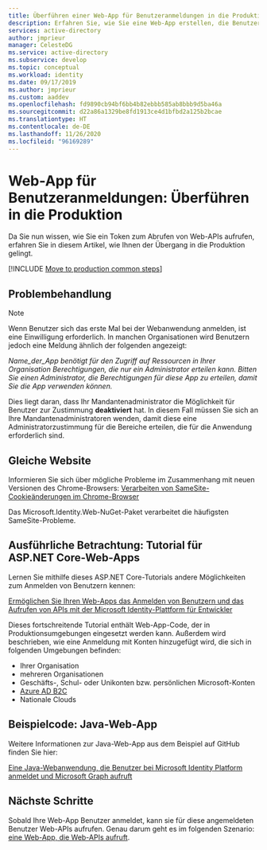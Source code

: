 ```yaml
---
title: Überführen einer Web-App für Benutzeranmeldungen in die Produktion – Microsoft Identity Platform | Azure
description: Erfahren Sie, wie Sie eine Web-App erstellen, die Benutzer anmeldet (Übergang in die Produktion).
services: active-directory
author: jmprieur
manager: CelesteDG
ms.service: active-directory
ms.subservice: develop
ms.topic: conceptual
ms.workload: identity
ms.date: 09/17/2019
ms.author: jmprieur
ms.custom: aaddev
ms.openlocfilehash: fd9890cb94bf6bb4b82ebbb585ab8bbb9d5ba46a
ms.sourcegitcommit: d22a86a1329be8fd1913ce4d1bfbd2a125b2bcae
ms.translationtype: HT
ms.contentlocale: de-DE
ms.lasthandoff: 11/26/2020
ms.locfileid: "96169289"
---
```

# <a name="web-app-that-signs-in-users-move-to-production"></a>Web-App für Benutzeranmeldungen: Überführen in die Produktion

Da Sie nun wissen, wie Sie ein Token zum Abrufen von Web-APIs aufrufen, erfahren Sie in diesem Artikel, wie Ihnen der Übergang in die Produktion gelingt.

[!INCLUDE [Move to production common steps](../../../includes/active-directory-develop-scenarios-production.md)]

## <a name="troubleshooting"></a>Problembehandlung

> [!NOTE]
> Wenn Benutzer sich das erste Mal bei der Webanwendung anmelden, ist eine Einwilligung erforderlich. In manchen Organisationen wird Benutzern jedoch eine Meldung ähnlich der folgenden angezeigt:
>
> *Name_der_App benötigt für den Zugriff auf Ressourcen in Ihrer Organisation Berechtigungen, die nur ein Administrator erteilen kann. Bitten Sie einen Administrator, die Berechtigungen für diese App zu erteilen, damit Sie die App verwenden können.*
>
> Dies liegt daran, dass Ihr Mandantenadministrator die Möglichkeit für Benutzer zur Zustimmung **deaktiviert** hat. In diesem Fall müssen Sie sich an Ihre Mandantenadministratoren wenden, damit diese eine Administratorzustimmung für die Bereiche erteilen, die für die Anwendung erforderlich sind.

## <a name="same-site"></a>Gleiche Website

Informieren Sie sich über mögliche Probleme im Zusammenhang mit neuen Versionen des Chrome-Browsers: [Verarbeiten von SameSite-Cookieänderungen im Chrome-Browser](howto-handle-samesite-cookie-changes-chrome-browser.md)

Das Microsoft.Identity.Web-NuGet-Paket verarbeitet die häufigsten SameSite-Probleme.

## <a name="deep-dive-aspnet-core-web-app-tutorial"></a>Ausführliche Betrachtung: Tutorial für ASP.NET Core-Web-Apps

Lernen Sie mithilfe dieses ASP.NET Core-Tutorials andere Möglichkeiten zum Anmelden von Benutzern kennen: 

[Ermöglichen Sie Ihren Web-Apps das Anmelden von Benutzern und das Aufrufen von APIs mit der Microsoft Identity-Plattform für Entwickler](https://github.com/Azure-Samples/ms-identity-aspnetcore-webapp-tutorial)

Dieses fortschreitende Tutorial enthält Web-App-Code, der in Produktionsumgebungen eingesetzt werden kann. Außerdem wird beschrieben, wie eine Anmeldung mit Konten hinzugefügt wird, die sich in folgenden Umgebungen befinden:

- Ihrer Organisation
- mehreren Organisationen
- Geschäfts-, Schul- oder Unikonten bzw. persönlichen Microsoft-Konten
- [Azure AD B2C](../../active-directory-b2c/overview.md)
- Nationale Clouds

## <a name="sample-code-java-web-app"></a>Beispielcode: Java-Web-App

Weitere Informationen zur Java-Web-App aus dem Beispiel auf GitHub finden Sie hier: 

[Eine Java-Webanwendung, die Benutzer bei Microsoft Identity Platform anmeldet und Microsoft Graph aufruft](https://github.com/Azure-Samples/ms-identity-java-webapp)

## <a name="next-steps"></a>Nächste Schritte

Sobald Ihre Web-App Benutzer anmeldet, kann sie für diese angemeldeten Benutzer Web-APIs aufrufen. Genau darum geht es im folgenden Szenario: [eine Web-App, die Web-APIs aufruft](scenario-web-app-call-api-overview.md).
